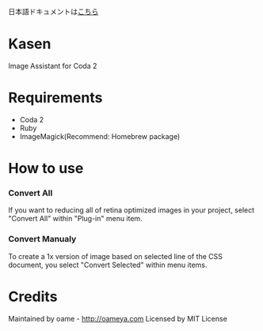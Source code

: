 日本語ドキュメントは[こちら](https://github.com/oame/Kasen/blob/master/README.ja.md)

# Kasen

Image Assistant for Coda 2

# Requirements

* Coda 2
* Ruby
* ImageMagick(Recommend: Homebrew package)

# How to use

### Convert All
If you want to reducing all of retina optimized images in your project, select "Convert All" within "Plug-in" menu item.

### Convert Manualy

To create a 1x version of image based on selected line of the CSS document, you select "Convert Selected" within menu items.

# Credits

Maintained by oame - http://oameya.com
Licensed by MIT License